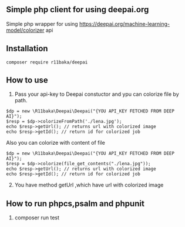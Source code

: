 ## Simple php client for using deepai.org

Simple php wrapper for using https://deepai.org/machine-learning-model/colorizer
api
## Installation
```
composer require r11baka/deepai
```
## How to use

1. Pass your api-key to Deepai constuctor and ypu can colorize file by path.

```injectablephp
$dp = new \R11baka\Deepai\Deepai("{YOU API_KEY FETCHED FROM DEEP AI}");
$resp = $dp->colorizeFromPath('./lena.jpg');
echo $resp->getUrl(); // returns url with colorized image
echo $resp->getId(); // return id for colorized job
```
 Also you can colorize with content of file

```injectablephp
$dp = new \R11baka\Deepai\Deepai("{YOU API_KEY FETCHED FROM DEEP AI}");
$resp = $dp->colorize(file_get_contents("./lena.jpg"));
echo $resp->getUrl(); // returns url with colorized image
echo $resp->getId(); // return id for colorized job
```

2. You have method getUrl ,which have url with colorized image

## How to run phpcs,psalm and phpunit

1. composer run test
